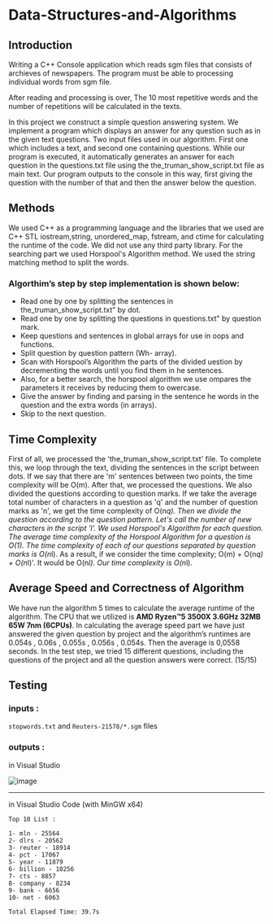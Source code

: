 # Data-Structures-and-Algorithms

## Introduction

Writing a C++ Console application which reads sgm files that consists of archieves of newspapers. The program must be able to processing individual words from sgm file.

After reading and processing is over, The 10 most repetitive words and the number of repetitions will be calculated in the texts.

In this project we construct a simple question answering system. We implement a program which displays an answer for any question such as in the given text questions. Two input files used in our algorithm. First one which includes a text, and second one containing questions. While our program is executed, it automatically generates an answer for each question in the questions.txt file using the the_truman_show_script.txt file as main text. Our program outputs to the console in this way, first giving the question with the number of that and then the answer below the question.

## Methods
We used C++ as a programming language and the libraries that we used are C++ STL iostream,string, unordered_map, fstream, and ctime for calculating the runtime of the code. We did not use any third party library. For the searching part we used Horspool's Algorithm method. We used the string matching method to split the words.

### Algorthim’s step by step implementation is shown below:
- Read one by one by splitting the sentences in the_truman_show_script.txt" by dot.
- Read one by one by splitting the questions in questions.txt" by question mark.
- Keep questions and sentences in global arrays for use in oops and functions.
- Split question by question pattern (Wh- array).
- Scan with Horspool’s Algorithm the parts of the divided uestion by decrementing the words until you find them in he sentences.
- Also, for a better search, the horspool algorithm we use ompares the parameters it receives by reducing them to owercase.
- Give the answer by finding and parsing in the sentence he words in the question and the extra words (in arrays).
- Skip to the next question.


## Time Complexity
First of all, we processed the 'the_truman_show_script.txt' file. To complete this, we loop through the text, dividing the sentences in the script between dots. If we say that there are 'm' sentences between two points, the time complexity will be O(m). After that, we processed the questions. We also divided the questions according to question marks. If we take the
average total number of characters in a question as 'q' and the number of question marks as 'n', we get the time complexity of O(n*q). Then we divide the question according to the question pattern. Let's call the number of new characters in the script 'l'. We used Horspool's Algorithm for each question. The average time complexity of the Horspool Algorithm for a question is O(1). The time complexity of each of our questions separated by question marks is O(n*l). As a result, if we consider the time complexity; O(m) + O(n*q) + O(n*l)'. It would be O(n*l). Our time complexity is O(n*l).

## Average Speed and Correctness of Algorithm
We have run the algorithm 5 times to calculate the average runtime of the algorithm. The CPU that we utilized is **AMD Ryzen™5 3500X 3.6GHz 32MB 65W 7nm (6CPUs)**. In calculating the average speed part we have just answered the given question by project and the algorithm’s runtimes are 0.054s , 0.06s , 0.055s , 0.056s , 0.054s. Then the average is 0,0558 seconds. In the test step, we tried 15 different questions, including the questions of the project and all the question answers were correct. (15/15)

## Testing

### inputs :
`stopwords.txt` and `Reuters-21578/*.sgm` files

### outputs :

in Visual Studio

![image](https://user-images.githubusercontent.com/54783062/163690487-437ed044-b1ce-4113-98e4-eafd2b8e7685.png)

***

in Visual Studio Code (with MinGW x64)
```
Top 10 List :

1- mln - 25564
2- dlrs - 20562
3- reuter - 18914
4- pct - 17067
5- year - 11879
6- billion - 10256
7- cts - 8857
8- company - 8234
9- bank - 6656
10- net - 6063

Total Elapsed Time: 39.7s
```
